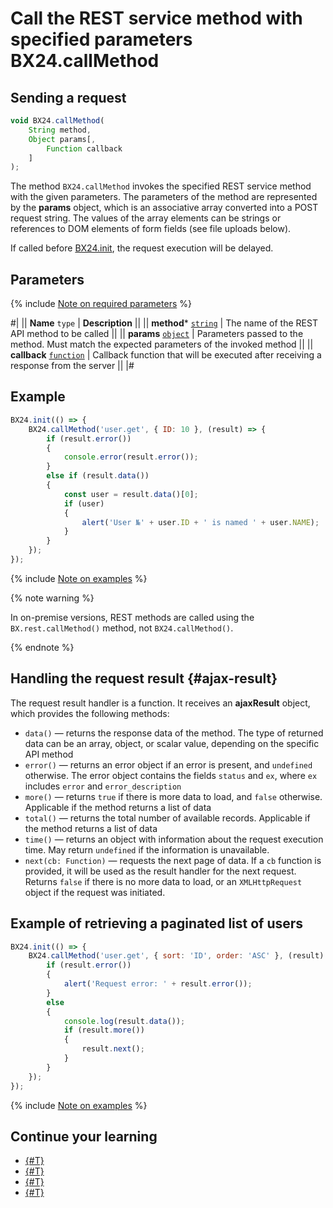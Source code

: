 # Call the REST service method with specified parameters BX24.callMethod

## Sending a request

```js
void BX24.callMethod(
    String method,
    Object params[,
        Function callback
    ]
);
```

The method `BX24.callMethod` invokes the specified REST service method with the given parameters. The parameters of the method are represented by the **params** object, which is an associative array converted into a POST request string. The values of the array elements can be strings or references to DOM elements of form fields (see file uploads below).

If called before [BX24.init](../system-functions/bx24-init.md), the request execution will be delayed.

## Parameters

{% include [Note on required parameters](../../../_includes/required.md) %}

#|
|| **Name**
`type` | **Description** ||
|| **method***
[`string`](../../data-types.md) | The name of the REST API method to be called ||
|| **params**
[`object`](../../data-types.md) | Parameters passed to the method. Must match the expected parameters of the invoked method ||
|| **callback**
[`function`](../../data-types.md) | Callback function that will be executed after receiving a response from the server ||
|#

## Example

```js
BX24.init(() => {
    BX24.callMethod('user.get', { ID: 10 }, (result) => {
        if (result.error())
        {
            console.error(result.error());
        }
        else if (result.data())
        {
            const user = result.data()[0];
            if (user)
            {
                alert('User №' + user.ID + ' is named ' + user.NAME);
            }
        }
    });
});
```

{% include [Note on examples](../../../_includes/examples.md) %}

{% note warning %}

In on-premise versions, REST methods are called using the `BX.rest.callMethod()` method, not `BX24.callMethod()`.

{% endnote %}

## Handling the request result {#ajax-result}

The request result handler is a function. It receives an **ajaxResult** object, which provides the following methods:

- `data()` — returns the response data of the method. The type of returned data can be an array, object, or scalar value, depending on the specific API method  
- `error()` — returns an error object if an error is present, and `undefined` otherwise. The error object contains the fields `status` and `ex`, where `ex` includes `error` and `error_description`
- `more()` — returns `true` if there is more data to load, and `false` otherwise. Applicable if the method returns a list of data
- `total()` — returns the total number of available records. Applicable if the method returns a list of data
- `time()` — returns an object with information about the request execution time. May return `undefined` if the information is unavailable.
- `next(cb: Function)` — requests the next page of data. If a `cb` function is provided, it will be used as the result handler for the next request. Returns `false` if there is no more data to load, or an `XMLHttpRequest` object if the request was initiated.

## Example of retrieving a paginated list of users

```js
BX24.init(() => {
    BX24.callMethod('user.get', { sort: 'ID', order: 'ASC' }, (result) => {
        if (result.error())
        {
            alert('Request error: ' + result.error());
        }
        else
        {
            console.log(result.data());
            if (result.more())
            {
                result.next();
            }
        }
    });
});
```

{% include [Note on examples](../../../_includes/examples.md) %}

## Continue your learning

- [{#T}](./bx24-call-bind.md)
- [{#T}](./bx24-call-unbind.md)
- [{#T}](./bx24-call-batch.md)
- [{#T}](./files.md)
